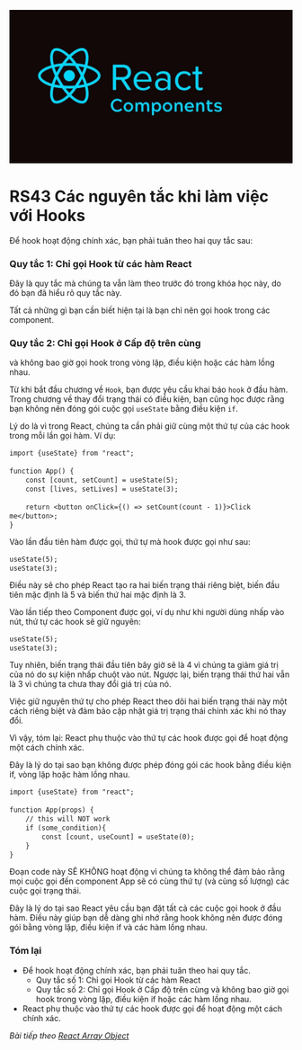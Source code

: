 
![Create-HTML-1](images/components.jpg) 

# RS43 Các nguyên tắc khi làm việc với Hooks

Để hook hoạt động chính xác, bạn phải tuân theo hai quy tắc sau:

### Quy tắc 1: Chỉ gọi Hook từ các hàm React

Đây là quy tắc mà chúng ta vẫn làm theo trước đó trong khóa học này, do đó bạn đã hiểu rõ quy tắc này.

Tất cả những gì bạn cần biết hiện tại là bạn chỉ nên gọi hook trong các component.

### Quy tắc 2: Chỉ gọi Hook ở Cấp độ trên cùng

và không bao giờ gọi hook trong vòng lặp, điều kiện hoặc các hàm lồng nhau.

Từ khi bắt đầu chương về `Hook`, bạn được yêu cầu khai báo `hook` ở đầu hàm. Trong chương về thay đổi trạng thái có điều kiện, bạn cũng học được rằng bạn không nên đóng gói cuộc gọi `useState` bằng điều kiện `if`.

Lý do là vì trong React, chúng ta cần phải giữ cùng một thứ tự của các hook trong mỗi lần gọi hàm. Ví dụ:

```
import {useState} from "react";

function App() {
    const [count, setCount] = useState(5);
    const [lives, setLives] = useState(3);

    return <button onClick={() => setCount(count - 1)}>Click me</button>;
}
```

Vào lần đầu tiên hàm được gọi, thứ tự mà hook được gọi như sau:

```
useState(5);
useState(3);
```

Điều này sẽ cho phép React tạo ra hai biến trạng thái riêng biệt, biến đầu tiên mặc định là 5 và biến thứ hai mặc định là 3.

Vào lần tiếp theo Component được gọi, ví dụ như khi người dùng nhấp vào nút, thứ tự các hook sẽ giữ nguyên:

```
useState(5);
useState(3);
```

Tuy nhiên, biến trạng thái đầu tiên bây giờ sẽ là 4 vì chúng ta giảm giá trị của nó do sự kiện nhấp chuột vào nút. Ngược lại, biến trạng thái thứ hai vẫn là 3 vì chúng ta chưa thay đổi giá trị của nó.

Việc giữ nguyên thứ tự cho phép React theo dõi hai biến trạng thái này một cách riêng biệt và đảm bảo cập nhật giá trị trạng thái chính xác khi nó thay đổi.

Vì vậy, tóm lại: React phụ thuộc vào thứ tự các hook được gọi để hoạt động một cách chính xác.

Đây là lý do tại sao bạn không được phép đóng gói các hook bằng điều kiện if, vòng lặp hoặc hàm lồng nhau.

```
import {useState} from "react";

function App(props) {
    // this will NOT work
    if (some_condition){
        const [count, useCount] = useState(0);
    }
}
```

Đoạn code này SẼ KHÔNG hoạt động vì chúng ta không thể đảm bảo rằng mọi cuộc gọi đến component App sẽ có cùng thứ tự (và cùng số lượng) các cuộc gọi trạng thái.

Đây là lý do tại sao React yêu cầu bạn đặt tất cả các cuộc gọi hook ở đầu hàm. Điều này giúp bạn dễ dàng ghi nhớ rằng hook không nên được đóng gói bằng vòng lặp, điều kiện if và các hàm lồng nhau.

### Tóm lại

- Để hook hoạt động chính xác, bạn phải tuân theo hai quy tắc.
    - Quy tắc số 1: Chỉ gọi Hook từ các hàm React
    - Quy tắc số 2: Chỉ gọi Hook ở Cấp độ trên cùng và không bao giờ gọi hook trong vòng lặp, điều kiện if hoặc các hàm lồng nhau.
- React phụ thuộc vào thứ tự các hook được gọi để hoạt động một cách chính xác.


*Bài tiếp theo [React Array Object](/lesson/session/session_44_react_array_object.md)*